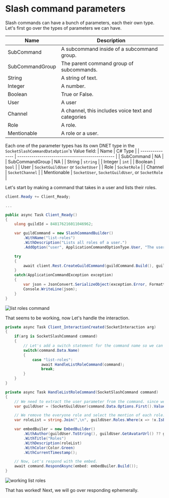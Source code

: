 # Slash command parameters

Slash commands can have a bunch of parameters, each their own type. Let's first go over the types of parameters we can have.

| Name            | Description                                        |
| --------------- | -------------------------------------------------- |
| SubCommand      | A subcommand inside of a subcommand group.         |
| SubCommandGroup | The parent command group of subcommands.           |
| String          | A string of text.                                  |
| Integer         | A number.                                          |
| Boolean         | True or False.                                     |
| User            | A user                                             |
| Channel         | A channel, this includes voice text and categories |
| Role            | A role.                                            |
| Mentionable     | A role or a user.                                  |

Each one of the parameter types has its own DNET type in the `SocketSlashCommandDataOption`'s Value field:
| Name | C# Type |
| --------------- | ------------------------------------------------ |
| SubCommand | NA |
| SubCommandGroup | NA |
| String | `string` |
| Integer | `int` |
| Boolean | `bool` |
| User | `SocketGuildUser` or `SocketUser` |
| Role | `SocketRole` |
| Channel | `SocketChannel` |
| Mentionable | `SocketUser`, `SocketGuildUser`, or `SocketRole` |

Let's start by making a command that takes in a user and lists their roles.

```cs
client.Ready += Client_Ready;

...

public async Task Client_Ready()
{
    ulong guildId = 848176216011046962;

    var guildCommand = new SlashCommandBuilder()
        .WithName("list-roles")
        .WithDescription("Lists all roles of a user.")
        .AddOption("user", ApplicationCommandOptionType.User, "The users whos roles you want to be listed", required: true);

    try
    {
        await client.Rest.CreateGuildCommand(guildCommand.Build(), guildId);
    }
    catch(ApplicationCommandException exception)
    {
        var json = JsonConvert.SerializeObject(exception.Error, Formatting.Indented);
        Console.WriteLine(json);
    }
}

```

![list roles command](images/listroles1.png)

That seems to be working, now Let's handle the interaction.

```cs
private async Task Client_InteractionCreated(SocketInteraction arg)
{
    if(arg is SocketSlashCommand command)
    {
        // Let's add a switch statement for the command name so we can handle multiple commands in one event.
        switch(command.Data.Name)
        {
            case "list-roles":
                await HandleListRoleCommand(command);
                break;
        }
    }
}

private async Task HandleListRoleCommand(SocketSlashCommand command)
{
    // We need to extract the user parameter from the command. since we only have one option and it's required, we can just use the first option.
    var guildUser = (SocketGuildUser)command.Data.Options.First().Value;

    // We remove the everyone role and select the mention of each role.
    var roleList = string.Join(",\n", guildUser.Roles.Where(x => !x.IsEveryone).Select(x => x.Mention));

    var embedBuiler = new EmbedBuilder()
        .WithAuthor(guildUser.ToString(), guildUser.GetAvatarUrl() ?? guildUser.GetDefaultAvatarUrl())
        .WithTitle("Roles")
        .WithDescription(roleList)
        .WithColor(Color.Green)
        .WithCurrentTimestamp();

    // Now, Let's respond with the embed.
    await command.RespondAsync(embed: embedBuiler.Build());
}
```

![working list roles](images/listroles2.png)

That has worked! Next, we will go over responding ephemerally.
